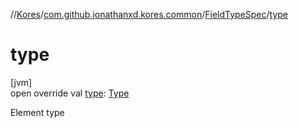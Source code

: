 //[Kores](../../../index.md)/[com.github.jonathanxd.kores.common](../index.md)/[FieldTypeSpec](index.md)/[type](type.md)

# type

[jvm]\
open override val [type](type.md): [Type](https://docs.oracle.com/javase/8/docs/api/java/lang/reflect/Type.html)

Element type
